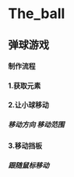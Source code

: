 # The_ball
##  弹球游戏
#### 制作流程
#### 1.获取元素
#### 2.让小球移动
#####   移动方向  移动范围
#### 3.移动挡板
#####    跟随鼠标移动

